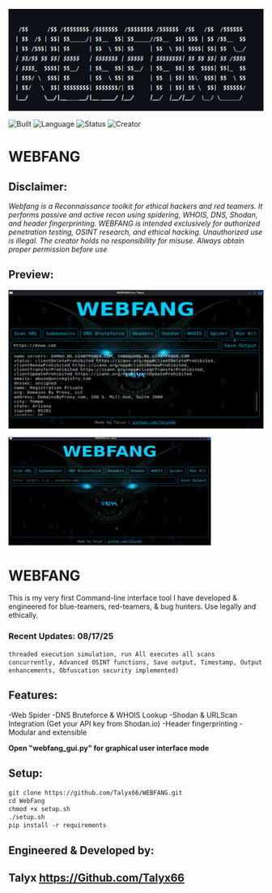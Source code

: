![screenshot 1](WEBFANG%20Screenshots/Webfang.png)

![Built](https://img.shields.io/badge/Built%20For-Kali_Linux-8B0000?style=for-the-badge)
![Language](https://img.shields.io/badge/Python-3.11-blue?style=flat-square)
![Status](https://img.shields.io/badge/Status-Live-green?style=plastic)
![Creator](https://img.shields.io/badge/Made%20by-Talyx-purple?style=flat&logo=github)

# WEBFANG

## Disclaimer: 

 *Webfang is a Reconnaissance toolkit for ethical hackers and red teamers. It performs passive and active recon using spidering, WHOIS, DNS, Shodan, and header fingerprinting. WEBFANG is intended exclusively for authorized penetration testing, OSINT research, and ethical hacking. Unauthorized use is illegal. The creator holds no responsibility for misuse. Always obtain proper permission before use*

## Preview:
![screenshot 2](WEBFANG%20Screenshots/Webfang4.png)

![screenshot 3](WEBFANG%20Screenshots/WEBFANGpreview.gif)
# WEBFANG
This is my very first Command-line interface tool I have developed & engineered for blue-teamers, red-teamers, & bug hunters. Use legally and ethically.


### Recent Updates: 08/17/25
```
threaded execution simulation, run All executes all scans concurrently, Advanced OSINT functions, Save output, Timestamp, Output enhancements, Obfuscation security implemented)
```

## Features:
-Web Spider
-DNS Bruteforce & WHOIS Lookup
-Shodan & URLScan Integration  (Get your API key from Shodan.io)
-Header fingerprinting
-Modular and extensible

**Open "webfang_gui.py" for graphical user interface mode**

## Setup:
```
git clone https://github.com/Talyx66/WEBFANG.git
cd WebFang
chmod +x setup.sh
./setup.sh
pip install -r requirements
```

## Engineered & Developed by: 
Talyx  https://Github.com/Talyx66
---                                                                                                                                                             
                                                                
